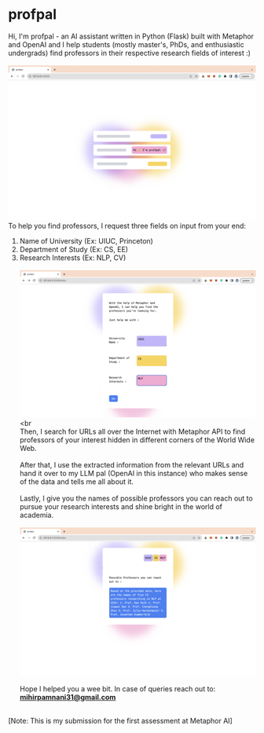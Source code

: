 # profpal

Hi, I'm profpal - an AI assistant written in Python (Flask) built with Metaphor and OpenAI and I help students (mostly master's, PhDs, and enthusiastic undergrads) find professors in their respective research fields of interest :)
<br> <br>
![Landing Page](landing.png)
<br>
To help you find professors, I request three fields on input from your end: 
1. Name of University (Ex: UIUC, Princeton) <br>
2. Department of Study (Ex: CS, EE) <br>
3. Research Interests (Ex: NLP, CV) <br> <br>
![Search Page](index.png)
<br<br>
Then, I search for URLs all over the Internet with Metaphor API to find professors of your interest hidden in different corners of the World Wide Web. <br><br>
After that, I use the extracted information from the relevant URLs and hand it over to my LLM pal (OpenAI in this instance) who makes sense of the data and tells me all about it. <br><br>
Lastly, I give you the names of possible professors you can reach out to pursue your research interests and shine bright in the world of academia. <br> <br>
![Result Page](result.png)
<br><br>
Hope I helped you a wee bit. In case of queries reach out to: **mihirpamnani31@gmail.com** <br><br>

[Note: This is my submission for the first assessment at Metaphor AI]


